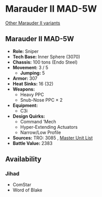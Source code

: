 # Marauder II MAD-5W 

[Other Marauder II variants](../marauder_ii.md) 

## Marauder II MAD-5W 

- **Role:** Sniper 
- **Tech Base:** Inner Sphere (3070) 
- **Chassis:** 100 tons (Endo Steel) 
- **Movement:** 3 / 5 
  - **Jumping:** 5 
- **Armor:** 307 
- **Heat Sinks:** 16 (32) 
- **Weapons:** 
  - Heavy PPC 
  - Snub-Nose PPC × 2 
- **Equipment:** 
  - C3i 
- **Design Quirks:** 
  - Command ’Mech 
  - Hyper-Extending Actuators 
  - Narrow/Low Profile 
- **Sources:** TRO: 3085 , [Master Unit List](http://masterunitlist.info/Unit/Details/2062) 
- **Battle Value:** 2383 

## Availability 

### Jihad 

- ComStar 
- Word of Blake 

